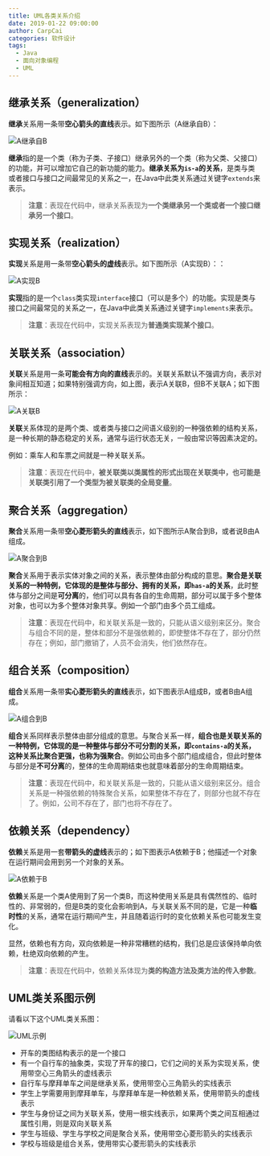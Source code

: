 ```yaml
---
title: UML各类关系介绍
date: 2019-01-22 09:00:00
author: CarpCai
categories: 软件设计
tags:
  - Java
  - 面向对象编程
  - UML
---
```


## 继承关系（generalization）

**继承**关系用一条带**空心箭头的直线**表示。如下图所示（A继承自B）：

![A继承自B](http://static.blinkfox.com/uml_demo_1.png)

**继承**指的是一个类（称为子类、子接口）继承另外的一个类（称为父类、父接口）的功能，并可以增加它自己的新功能的能力。**继承关系为`is-a`的关系**，是类与类或者接口与接口之间最常见的关系之一，在Java中此类关系通过关键字`extends`来表示。

> **注意**：表现在代码中，继承关系表现为**一个类继承另一个类或者一个接口继承另一个接口**。

## 实现关系（realization）

**实现**关系是用一条带**空心箭头的虚线**表示。如下图所示（A实现B）：：

![A实现B](http://static.blinkfox.com/uml_demo_2.png)

**实现**指的是一个`class`类实现`interface`接口（可以是多个）的功能。实现是类与接口之间最常见的关系之一，在Java中此类关系通过关键字`implements`来表示。

> **注意**：表现在代码中，实现关系表现为**普通类实现某个接口**。

## 关联关系（association）

**关联**关系是用一条**可能会有方向的直线**表示的。关联关系默认不强调方向，表示对象间相互知道；如果特别强调方向，如上图，表示A关联B，但B不关联A；如下图所示：

![A关联B](http://static.blinkfox.com/uml_demo_3.png)

**关联**关系体现的是两个类、或者类与接口之间语义级别的一种强依赖的结构关系，是一种长期的静态稳定的关系，通常与运行状态无关，一般由常识等因素决定的。

例如：乘车人和车票之间就是一种关联关系。

> **注意**：表现在代码中，**被关联类以类属性的形式出现在关联类中，也可能是关联类引用了一个类型为被关联类的全局变量**。

## 聚合关系（aggregation）

**聚合**关系用一条带**空心菱形箭头的直线**表示，如下图所示A聚合到B，或者说B由A组成。

![A聚合到B](http://static.blinkfox.com/uml_demo_4.png)

**聚合**关系用于表示实体对象之间的关系，表示整体由部分构成的意思。**聚合是关联关系的一种特例，它体现的是整体与部分、拥有的关系，即`has-a`的关系**，此时整体与部分之间是**可分离**的，他们可以具有各自的生命周期，部分可以属于多个整体对象，也可以为多个整体对象共享。例如一个部门由多个员工组成。

> **注意**：表现在代码中，和关联关系是一致的，只能从语义级别来区分。聚合与组合不同的是，整体和部分不是强依赖的，即使整体不存在了，部分仍然存在；例如，部门撤销了，人员不会消失，他们依然存在。

## 组合关系（composition）

**组合**关系用一条带**实心菱形箭头的直线**表示，如下图表示A组成B，或者B由A组成。

![A组合到B](http://static.blinkfox.com/uml_demo_5.png)

**组合**关系同样表示整体由部分组成的意思。与聚合关系一样，**组合也是关联关系的一种特例，它体现的是一种整体与部分不可分割的关系，即`contains-a`的关系，这种关系比聚合更强，也称为强聚合**。例如公司由多个部门组成组合，但此时整体与部分是**不可分离**的，整体的生命周期结束也就意味着部分的生命周期结束。

> **注意**：表现在代码中，和关联关系是一致的，只能从语义级别来区分。组合关系是一种强依赖的特殊聚合关系，如果整体不存在了，则部分也就不存在了。例如，公司不存在了，部门也将不存在了。

## 依赖关系（dependency）

**依赖**关系是用一套**带箭头的虚线**表示的；如下图表示A依赖于B；他描述一个对象在运行期间会用到另一个对象的关系。

![A依赖于B](http://static.blinkfox.com/uml_demo_6.png)

**依赖**关系是一个类A使用到了另一个类B，而这种使用关系是具有偶然性的、临时性的、非常弱的，但是B类的变化会影响到A，与关联关系不同的是，它是一种**临时性**的关系，通常在运行期间产生，并且随着运行时的变化依赖关系也可能发生变化。

显然，依赖也有方向，双向依赖是一种非常糟糕的结构，我们总是应该保持单向依赖，杜绝双向依赖的产生。

> **注意**：表现在代码中，依赖关系体现为**类的构造方法及类方法的传入参数**。

## UML类关系图示例

请看以下这个UML类关系图：

![UML示例](http://static.blinkfox.com/uml_demo_0.png)

- 开车的类图结构表示的是一个接口
- 有一个自行车的抽象类，实现了开车的接口，它们之间的关系为实现关系，使用带空心三角箭头的虚线表示
- 自行车与摩拜单车之间是继承关系，使用带空心三角箭头的实线表示
- 学生上学需要用到摩拜单车，与摩拜单车是一种依赖关系，使用带箭头的虚线表示
- 学生与身份证之间为关联关系，使用一根实线表示，如果两个类之间互相通过属性引用，则是双向关联关系
- 学生与班级、学生与学校之间是聚合关系，使用带空心菱形箭头的实线表示
- 学校与班级是组合关系，使用带实心菱形箭头的实线表示